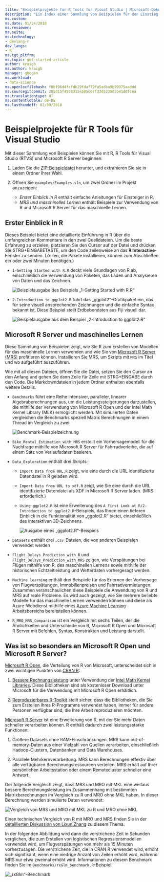 ```yaml
---
title: "Beispielprojekte für R Tools für Visual Studio | Microsoft-Dokumentation"
description: "Ein Index einer Sammlung von Beispielen für den Einstieg in R und Visual Studio."
ms.custom: 
ms.date: 01/24/2018
ms.reviewer: 
ms.suite: 
ms.technology:
- devlang-r
dev_langs:
- R
ms.tgt_pltfrm: 
ms.topic: get-started-article
author: kraigb
ms.author: kraigb
manager: ghogen
ms.workload:
- data-science
ms.openlocfilehash: f8bf96d4fcfdb29fdaf79fa5adba9b99375aaddd
ms.sourcegitcommit: 205d15f4558315e585c67f33d5335d5b41d0fcea
ms.translationtype: HT
ms.contentlocale: de-DE
ms.lasthandoff: 02/09/2018
---
```

# <a name="r-tools-for-visual-studio-sample-projects"></a>Beispielprojekte für R Tools für Visual Studio

Mit dieser Sammlung von Beispielen können Sie mit R, R Tools für Visual Studio (RTVS) und Microsoft R Server beginnen:

1. Laden Sie die [ZIP-Beispieldatei](https://github.com/Microsoft/RTVS-docs/archive/master.zip) herunter, und extrahieren Sie sie in einem Ordner Ihrer Wahl.
1. Öffnen Sie `examples/Examples.sln`, um zwei Ordner im Projekt anzuzeigen:

    - *Erster Einblick in R* enthält einfache Anleitungen für Einsteiger in R.
    - *MRS und maschinelles Lernen* enthält Beispiele zur Verwendung von R und Microsoft R Server für das maschinelle Lernen.

## <a name="a-first-look-at-r"></a>Erster Einblick in R

Dieses Beispiel bietet eine detaillierte Einführung in R über die umfangreichen Kommentare in den zwei Quelldateien. Um die beste Erfahrung zu erzielen, platzieren Sie den Cursor auf der Datei und drücken Sie STRG+EINGABETASTE, um den Code zeilenweise an das **R Interactive**-Fenster zu senden. (Zeilen, die Pakete installieren, können zum Abschließen ein oder zwei Minuten benötigen.)

- `1-Getting Started with R.R` deckt viele Grundlagen von R ab, einschließlich die Verwendung von Paketen, das Laden und Analysieren von Daten und das Zeichnen.

    ![Beispielausgabe des Beispiels „1-Getting Started with R.R“](media/samples-getting-started-output.png)

- `2-Introduction to ggplot2.R` führt das „ggplot2“-Grafikpaket ein, das für seine visuell ansprechenden Zeichnungen und die einfache Syntax bekannt ist. Diese Beispiel stellt Erdbebendaten aus Fiji visuell dar.

    ![Beispielausgabe aus dem Beispiel „2-Introduction to ggplot2.R“](media/samples-ggplot-output.png)

## <a name="microsoft-r-server-and-machine-learning"></a>Microsoft R Server und maschinelles Lernen

Diese Sammlung von Beispielen zeigt, wie Sie R zum Erstellen von Modellen für das maschinelle Lernen verwenden und wie Sie von [Microsoft R Server (MRS)](http://aka.ms/rtvs-msft-r) profitieren können. Installieren Sie MRS, um Skripts mit `MRS` im Titel und wo aufgeführt auszuführen.

Wie mit all diesen Dateien, öffnen Sie die Datei, setzen Sie den Cursor an den Anfang und gehen Sie dann Zeile für Zeile mit STRG+EINGABE durch den Code. Die Markdowndateien in jedem Ordner enthalten ebenfalls weitere Details.

- `Benchmarks` führt eine Reihe intensiver, paralleler, linearer Algebraberechnungen aus, um die Leistungssteigerungen darzustellen, die mithilfe der Verwendung von Microsoft R Open und der Intel Math Kernel Library (MLK) ermöglicht werden. Mit simulierten Daten vergleichen die Benchmarks speziell Matrix Berechnungen in einem Thread im Vergleich zu zwei.

    ![Benchmark-Beispielzeichnung](media/samples-mro-benchmark-plot.png)

- `Bike_Rental_Estimation_with_MRS` erstellt ein Vorhersagemodell für die Nachfrage mithilfe von Microsoft R Server für Fahrradverleihe, die auf einem Satz von Verlaufsdaten basieren. 

- `Data_Exploration` enthält drei Skripts:

  - `Import Data from URL.R` zeigt, wie eine durch die URL identifizierte Datendatei in R geladen wird.
  - `Import Data from URL to xdf.R` zeigt, wie Sie eine durch die URL identifizierte Datendatei als XDF in Microsoft R Server laden. (MRS erforderlich.)
  - `Using ggplot2.R` ist eine Erweiterung des `A First Look at R/2-Introduction to ggplot2.R`-Beispiels, das Ihnen einen tieferen Einblick in die Funktionalität von „ggplot2.R“ bietet, einschließlich des interaktiven 3D-Zeichnens.

      ![Ausgabe eines „ggplot2.R“-Beispiels](media/samples-3d-interactive.png)

- `Datasets` enthält drei `.csv`-Dateien, die von anderen Beispielen verwendet werden
- `Flight_Delays_Prediction_with_R` und `Flight_Delays_Prediction_with_MRS` zeigen, wie Verspätungen bei Flügen mithilfe von R, des maschinellen Lernens sowie mithilfe der historischen Echtzeitleistung und Wetterdaten vorhergesagt werden. 
- `Machine learning` enthält drei Beispiele für das Erlernen der Vorhersage von Flugverspätungen, Immobilienpreisen und Fahrradvermietungen. Zusammen veranschaulichen diese Beispiele die Anwendung von R und MRS auf reale Probleme. Es wird auch gezeigt, wie Sie mehrere beliebte Modelle für das maschinelle Lernen verwenden können und diese als Azure-Webdienst mithilfe eines [Azure Machine Learning](https://azure.microsoft.com/services/machine-learning/)-Arbeitsbereichs bereitstellen können.

- `R_MRO_MRS_Comparison` ist ein Vergleich mit sechs Teilen, der die Ähnlichkeiten und Unterschiede von R, Microsoft R Open und Microsoft R Server mit Befehlen, Syntax, Konstrukten und Leistung darstellt.

## <a name="whats-special-about-microsoft-r-open-and-microsoft-r-server"></a>Was ist so besonders an Microsoft R Open und Microsoft R Server?

[Microsoft R Open](http://aka.ms/rtvs-r-open), die Verteilung von R von Microsoft, unterscheidet sich in zwei wichtigen Punkten von [CRAN R](https://cran.r-project.org/):

1. [Bessere Rechnungsleistung](https://mran.revolutionanalytics.com/rro/#intelmkl1) unter Verwendung der [Intel Math Kernel Libraries](https://software.intel.com/intel-mkl). Diese Bibliotheken sind als kostenloser Download unter Microsoft für die Verwendung mit Microsoft R Open erhältlich.

1. [Reproduzierbares R-Toolkit](https://mran.revolutionanalytics.com/rro/#reproducibility) stellt sicher, dass die Bibliotheken, die Sie zum Erstellen Ihres R-Programms verwendet haben, immer für andere Personen verfügbar sind, die Ihre Arbeit reproduzieren möchten.

[Microsoft R Server](http://aka.ms/rtvs-msft-r) ist eine Erweiterung von R, mit der Sie mehr Daten schneller verarbeiten können. R enthält dadurch zwei leistungsstarke Funktionen:

1. Größere Datasets ohne RAM-Einschränkungen. MRS kann out-of-memory-Daten aus einer Vielzahl von Quellen verarbeiten, einschließlich Hadoop-Clustern, Datenbanken und Data Warehouses.

1. Parallele Mehrkernverarbeitung. MRS kann Berechnungen effektiv über alle verfügbaren Berechnungsressourcen verteilen. MRS erhält auf Ihrer persönlichen Arbeitsstation oder einem Remotecluster schneller eine Antwort.

Der folgende Vergleich zeigt, dass MRS und MRO mit MKL eine weitaus bessere Berechnungsleistung im Zusammenhang mit bestimmten Matrixberechnungen im Vergleich zu R und MRO ohne MKL haben. In dieser Berechnung werden simulierte Daten verwendet:

![Vergleich von MRS und MRO mit MKL zu R und MRO ohne MKL](media/samples-speed-comparison.png)

Einen technischen Vergleich von R mit MRO und MRS finden Sie in der [detaillierten Diskussion von Lixun Zhang](http://htmlpreview.github.io/?https://github.com/lixzhang/R-MRO-MRS/blob/master/Introduction_to_MRO_and_MRS.html) zu diesem Thema.

In der folgenden Abbildung wird dann die verstrichene Zeit in Sekunden verglichen, die zum Erstellen von logistischen Regressionsmodellen verwendet wird, um Flugverspätungen von mehr als 15 Minuten vorherzusagen.  Die verstrichene Zeit, die in CRAN R verwendet wird, erhöht sich signifikant, wenn eine niedrige Anzahl von Zeilen erhöht wird, während MRS nur etwa zweimal erhöht wird. Informationen zu diesem Benchmark finden Sie im `Benchmarks/rxGlm_benchmark.R`-Beispiel.

![„rxGlm“-Benchmark](media/samples-rxGLM-benchmark.png)
